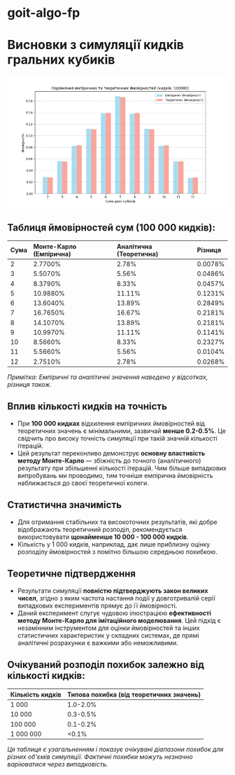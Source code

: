 # goit-algo-fp

# Висновки з симуляції кидків гральних кубиків

![Результати симуляції](/my_plot.png "Графік ймовірностей кидків кубиків")

## Таблиця ймовірностей сум (100 000 кидків):

| Сума | Монте-Карло (Емпірична) | Аналітична (Теоретична) | Різниця |
| :--- | :---------------------- | :---------------------- | :------ |
| 2    | 2.7700%                 | 2.78%                   | 0.0078% |
| 3    | 5.5070%                 | 5.56%                   | 0.0486% |
| 4    | 8.3790%                 | 8.33%                   | 0.0457% |
| 5    | 10.9880%                | 11.11%                  | 0.1231% |
| 6    | 13.6040%                | 13.89%                  | 0.2849% |
| 7    | 16.7650%                | 16.67%                  | 0.2181% |
| 8    | 14.1070%                | 13.89%                  | 0.2181% |
| 9    | 10.9970%                | 11.11%                  | 0.1141% |
| 10   | 8.5660%                 | 8.33%                   | 0.2327% |
| 11   | 5.5660%                 | 5.56%                   | 0.0104% |
| 12   | 2.7510%                 | 2.78%                   | 0.0268% |

_Примітка: Емпіричні та аналітичні значення наведено у відсотках, різниця також._

## Вплив кількості кидків на точність

- При **100 000 кидках** відхилення емпіричних ймовірностей від теоретичних значень є мінімальними, зазвичай **менше 0.2-0.5%**. Це свідчить про високу точність симуляції при такій значній кількості ітерацій.
- Цей результат переконливо демонструє **основну властивість методу Монте-Карло** — збіжність до точного (аналітичного) результату при збільшенні кількості ітерацій. Чим більше випадкових випробувань ми проводимо, тим точніше емпірична ймовірність наближається до своєї теоретичної колеги.

## Статистична значимість

- Для отримання стабільних та високоточних результатів, які добре відображають теоретичний розподіл, рекомендується використовувати **щонайменше 10 000 - 100 000 кидків**.
- Кількість у 1 000 кидків, наприклад, дає лише приблизну оцінку розподілу ймовірностей з помітно більшою середньою похибкою.

## Теоретичне підтвердження

- Результати симуляції **повністю підтверджують закон великих чисел**, згідно з яким частота настання події у довготривалій серії випадкових експериментів прямує до її ймовірності.
- Даний експеримент слугує чудовою ілюстрацією **ефективності методу Монте-Карло для імітаційного моделювання**. Цей підхід є незамінним інструментом для оцінки ймовірностей та інших статистичних характеристик у складних системах, де прямі аналітичні розрахунки є важкими або неможливими.

## Очікуваний розподіл похибок залежно від кількості кидків:

| Кількість кидків | Типова похибка (від теоретичних значень) |
| :--------------- | :--------------------------------------- |
| 1 000            | 1.0-2.0%                                 |
| 10 000           | 0.3-0.5%                                 |
| 100 000          | 0.1-0.2%                                 |
| 1 000 000        | <0.1%                                    |

_Ця таблиця є узагальненням і показує очікувані діапазони похибок для різних об'ємів симуляції. Фактичні похибки можуть незначно варіюватися через випадковість._
